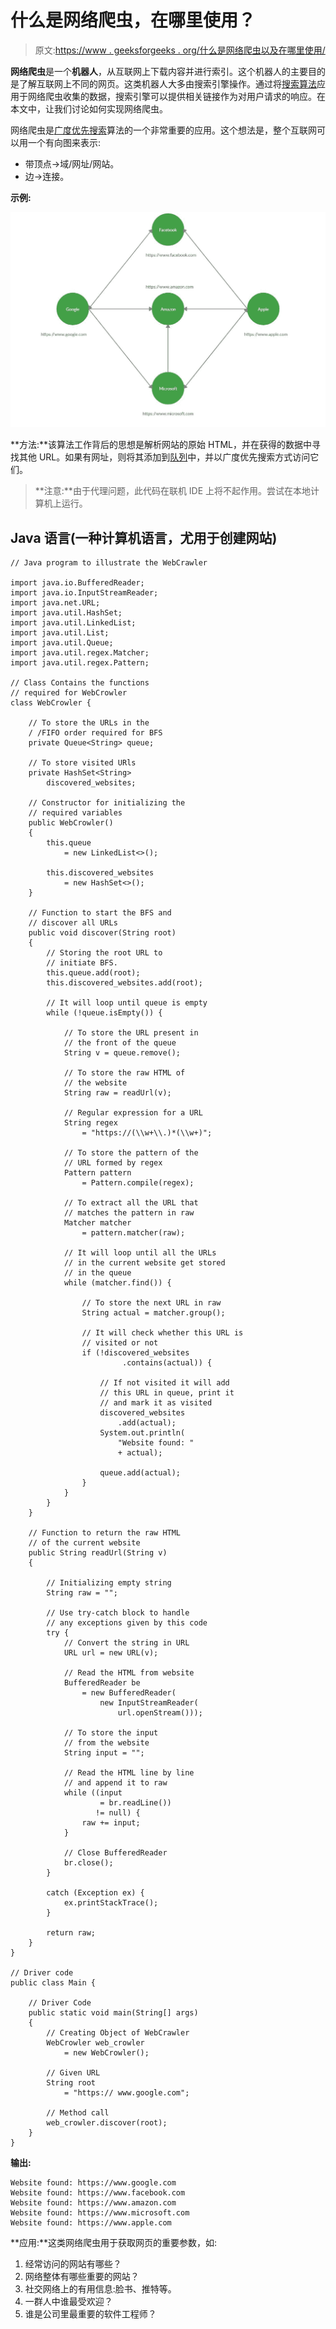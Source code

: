 # 什么是网络爬虫，在哪里使用？

> 原文:[https://www . geeksforgeeks . org/什么是网络爬虫以及在哪里使用/](https://www.geeksforgeeks.org/what-is-a-webcrawler-and-where-is-it-used/)

**网络爬虫**是一个**机器人**，从互联网上下载内容并进行索引。这个机器人的主要目的是了解互联网上不同的网页。这类机器人大多由搜索引擎操作。通过将[搜索算法](https://www.geeksforgeeks.org/searching-algorithms/)应用于网络爬虫收集的数据，搜索引擎可以提供相关链接作为对用户请求的响应。在本文中，让我们讨论如何实现网络爬虫。

网络爬虫是[广度优先搜索](https://www.geeksforgeeks.org/breadth-first-search-or-bfs-for-a-graph/)算法的一个非常重要的应用。这个想法是，整个互联网可以用一个有向图来表示:

*   带顶点->域/网址/网站。
*   边->连接。

**示例:**

![](img/baf808dcd460e2777e956fc619f71617.png)

**方法:**该算法工作背后的思想是解析网站的原始 HTML，并在获得的数据中寻找其他 URL。如果有网址，则将其添加到[队列](https://www.geeksforgeeks.org/queue-data-structure/)中，并以广度优先搜索方式访问它们。

> **注意:**由于代理问题，此代码在联机 IDE 上将不起作用。尝试在本地计算机上运行。

## Java 语言(一种计算机语言，尤用于创建网站)

```
// Java program to illustrate the WebCrawler

import java.io.BufferedReader;
import java.io.InputStreamReader;
import java.net.URL;
import java.util.HashSet;
import java.util.LinkedList;
import java.util.List;
import java.util.Queue;
import java.util.regex.Matcher;
import java.util.regex.Pattern;

// Class Contains the functions
// required for WebCrowler
class WebCrowler {

    // To store the URLs in the
    / /FIFO order required for BFS
    private Queue<String> queue;

    // To store visited URls
    private HashSet<String>
        discovered_websites;

    // Constructor for initializing the
    // required variables
    public WebCrowler()
    {
        this.queue
            = new LinkedList<>();

        this.discovered_websites
            = new HashSet<>();
    }

    // Function to start the BFS and
    // discover all URLs
    public void discover(String root)
    {
        // Storing the root URL to
        // initiate BFS.
        this.queue.add(root);
        this.discovered_websites.add(root);

        // It will loop until queue is empty
        while (!queue.isEmpty()) {

            // To store the URL present in
            // the front of the queue
            String v = queue.remove();

            // To store the raw HTML of
            // the website
            String raw = readUrl(v);

            // Regular expression for a URL
            String regex
                = "https://(\\w+\\.)*(\\w+)";

            // To store the pattern of the
            // URL formed by regex
            Pattern pattern
                = Pattern.compile(regex);

            // To extract all the URL that
            // matches the pattern in raw
            Matcher matcher
                = pattern.matcher(raw);

            // It will loop until all the URLs
            // in the current website get stored
            // in the queue
            while (matcher.find()) {

                // To store the next URL in raw
                String actual = matcher.group();

                // It will check whether this URL is
                // visited or not
                if (!discovered_websites
                         .contains(actual)) {

                    // If not visited it will add
                    // this URL in queue, print it
                    // and mark it as visited
                    discovered_websites
                        .add(actual);
                    System.out.println(
                        "Website found: "
                        + actual);

                    queue.add(actual);
                }
            }
        }
    }

    // Function to return the raw HTML
    // of the current website
    public String readUrl(String v)
    {

        // Initializing empty string
        String raw = "";

        // Use try-catch block to handle
        // any exceptions given by this code
        try {
            // Convert the string in URL
            URL url = new URL(v);

            // Read the HTML from website
            BufferedReader be
                = new BufferedReader(
                    new InputStreamReader(
                        url.openStream()));

            // To store the input
            // from the website
            String input = "";

            // Read the HTML line by line
            // and append it to raw
            while ((input
                    = br.readLine())
                   != null) {
                raw += input;
            }

            // Close BufferedReader
            br.close();
        }

        catch (Exception ex) {
            ex.printStackTrace();
        }

        return raw;
    }
}

// Driver code
public class Main {

    // Driver Code
    public static void main(String[] args)
    {
        // Creating Object of WebCrawler
        WebCrowler web_crowler
            = new WebCrowler();

        // Given URL
        String root
            = "https:// www.google.com";

        // Method call
        web_crowler.discover(root);
    }
}
```

**输出:**

```
Website found: https://www.google.com
Website found: https://www.facebook.com
Website found: https://www.amazon.com
Website found: https://www.microsoft.com
Website found: https://www.apple.com
```

**应用:**这类网络爬虫用于获取网页的重要参数，如:

1.  经常访问的网站有哪些？
2.  网络整体有哪些重要的网站？
3.  社交网络上的有用信息:脸书、推特等。
4.  一群人中谁最受欢迎？
5.  谁是公司里最重要的软件工程师？